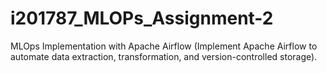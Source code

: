 # i201787_MLOPs_Assignment-2
MLOps Implementation with Apache Airflow (Implement Apache Airflow to automate data extraction, transformation, and version-controlled storage).
